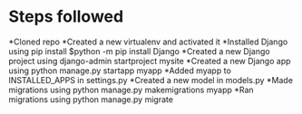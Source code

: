 <h1>Steps followed</h1>

*Cloned repo
*Created a new virtualenv and activated it
*Installed Django using pip install 
    $python -m pip install Django
*Created a new Django project using django-admin startproject mysite
*Created a new Django app using python manage.py startapp myapp
*Added myapp to INSTALLED_APPS in settings.py
*Created a new model in models.py
*Made migrations using python manage.py makemigrations myapp
*Ran migrations using python manage.py migrate



